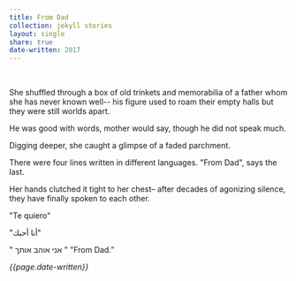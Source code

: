 ```yaml
---
title: From Dad
collection: jekyll stories
layout: single
share: true
date-written: 2017
---
```


&nbsp;
&nbsp;



<p>
She shuffled through a box of old trinkets and memorabilia of a father whom she has never known well-- his figure used to roam their empty halls but they were still worlds apart.
</p>


<p>
He was good with words, mother would say, though he did not speak much. 
</p>


<p>
Digging deeper, she caught a glimpse of a faded parchment.
</p>

<p>
There were four lines written in different languages. "From Dad", says the last. 
</p>

<p>
Her hands clutched it tight to her chest– after decades of agonizing silence, they have finally spoken to each other.
</p>


<p>
"Te quiero"
</p>

<p>
"أنا أحبك"
</p>

<p>
" אני אוהב אותך "
"From Dad.”
</p>
<em> {{page.date-written}} </em>
